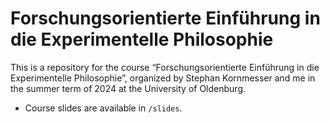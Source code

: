 # Forschungsorientierte Einführung in die Experimentelle Philosophie

This is a repository for the course “Forschungsorientierte Einführung in die Experimentelle Philosophie”, organized by Stephan Kornmesser and me in the summer term of 2024 at the University of Oldenburg.

- Course slides are available in `/slides`.
